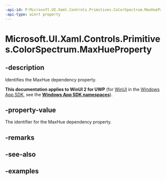 ```yaml
---
-api-id: P:Microsoft.UI.Xaml.Controls.Primitives.ColorSpectrum.MaxHueProperty
-api-type: winrt property
---
```

<!-- Property syntax.
public DependencyProperty MaxHueProperty { get; }
-->

# Microsoft.UI.Xaml.Controls.Primitives.ColorSpectrum.MaxHueProperty


## -description

Identifies the MaxHue dependency property.


**This documentation applies to WinUI 2 for UWP** (for [WinUI](/windows/apps/winui/winui3/) in the [Windows App SDK](/windows/apps/windows-app-sdk/), see the **[Windows App SDK namespaces](/windows/windows-app-sdk/api/winrt/)**).

## -property-value

The identifier for the MaxHue dependency property.


## -remarks


## -see-also


## -examples


